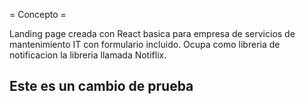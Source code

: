     
= Concepto = 
 
 Landing page creada con React basica para empresa de servicios de mantenimiento IT con formulario incluido. 
 Ocupa como libreria de notificacion la libreria llamada Notiflix. 


## Este es un cambio de prueba

